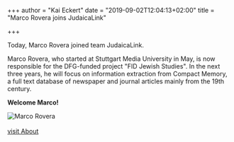+++
author = "Kai Eckert"
date = "2019-09-02T12:04:13+02:00"
title = "Marco Rovera joins JudaicaLink"

+++

Today, Marco Rovera joined team JudaicaLink.
<!--more-->

Marco Rovera, who started at Stuttgart Media University in May, is now responsible for the DFG-funded project "FID Jewish Studies". In the next three years, he will focus on information extraction from Compact Memory, a full text database of newspaper and journal articles mainly from the 19th century.

<b>Welcome Marco!</b>

<div class="d-flex justify-content-around">

<img class="rounded-circle people_image picture_effect_news" src="/img/Rovera-quadrat.jpg" alt="Marco Rovera"/>
</div>
<br>
<div class="d-flex justify-content-center">
        <a class="btn btn-secondary" href="/about-us">visit About</a>
            </div>
